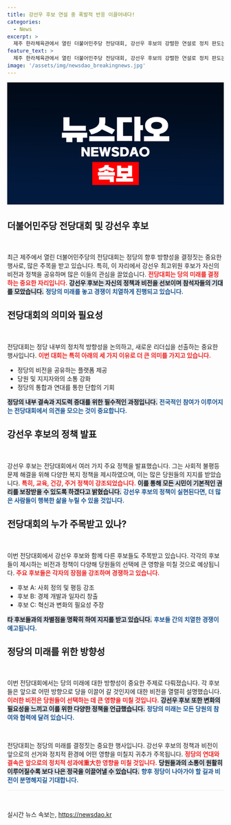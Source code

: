 ```yaml
---
title: 강선우 후보 연설 중 폭발적 반응 이끌어내다!
categories:
  - News
excerpt: >
  제주 한라체육관에서 열린 더불어민주당 전당대회, 강선우 후보의 강렬한 연설로 정치 판도는 어떻게 바뀔까? 클릭해 확인해보세요!
feature_text: >
  제주 한라체육관에서 열린 더불어민주당 전당대회, 강선우 후보의 강렬한 연설로 정치 판도는 어떻게 바뀔까? 클릭해 확인해보세요!
image: '/assets/img/newsdao_breakingnews.jpg'
---
```


<p><img src="/assets/img/newsdao_breakingnews.jpg" alt="flaretime 속보" /></p>

<h2 data-ke-size="size26">더불어민주당 전당대회 및 강선우 후보</h2>

<p data-ke-size="size16">&nbsp;</p>

<p data-ke-size="size16">최근 제주에서 열린 더불어민주당의 전당대회는 정당의 향후 방향성을 결정짓는 중요한 행사로, 많은 주목을 받고 있습니다. 특히, 이 자리에서 강선우 최고위원 후보가 자신의 비전과 정책을 공유하며 많은 이들의 관심을 끌었습니다. <b><span style="color: #ee2323;">전당대회는 당의 미래를 결정하는 중요한 자리입니다.</span></b> <b><span style="background-color: #21538527;">강선우 후보는 자신의 정책과 비전을 선보이며 참석자들의 기대를 모았습니다.</span></b> <b><span style="color: #1a5490;">정당의 미래를 놓고 경쟁이 치열하게 진행되고 있습니다.</span></b></p>

<h2 data-ke-size="size26">전당대회의 의미와 필요성</h2>

<p data-ke-size="size16">&nbsp;</p>

<p data-ke-size="size16">전당대회는 정당 내부의 정치적 방향성을 논의하고, 새로운 리더십을 선출하는 중요한 행사입니다. <b><span style="color: #ee2323;">이번 대회는 특히 아래의 세 가지 이유로 더 큰 의미를 가지고 있습니다.</span></b> <ul><li>정당의 비전을 공유하는 플랫폼 제공</li><li>당원 및 지지자와의 소통 강화</li><li>정당의 통합과 연대를 통한 단합의 기회</li></ul> <b><span style="background-color: #21538527;">정당의 내부 결속과 지도력 증대를 위한 필수적인 과정입니다.</span></b> <b><span style="color: #1a5490;">전국적인 참여가 이루어지는 전당대회에서 의견을 모으는 것이 중요합니다.</span></b></p>

<h2 data-ke-size="size26">강선우 후보의 정책 발표</h2>

<p data-ke-size="size16">&nbsp;</p>

<p data-ke-size="size16">강선우 후보는 전당대회에서 여러 가지 주요 정책을 발표했습니다. 그는 사회적 불평등 문제 해결을 위해 다양한 복지 정책을 제시하였으며, 이는 많은 당원들의 지지를 받았습니다. <b><span style="color: #ee2323;">특히, 교육, 건강, 주거 정책이 강조되었습니다.</span></b> <b><span style="background-color: #21538527;">이를 통해 모든 시민이 기본적인 권리를 보장받을 수 있도록 하겠다고 밝혔습니다.</span></b> <b><span style="color: #1a5490;">강선우 후보의 정책이 실현된다면, 더 많은 사람들이 행복한 삶을 누릴 수 있을 것입니다.</span></b></p>

<h2 data-ke-size="size26">전당대회의 누가 주목받고 있나?</h2>

<p data-ke-size="size16">&nbsp;</p>

<p data-ke-size="size16">이번 전당대회에서 강선우 후보와 함께 다른 후보들도 주목받고 있습니다. 각각의 후보들이 제시하는 비전과 정책이 다양해 당원들의 선택에 큰 영향을 미칠 것으로 예상됩니다. <b><span style="color: #ee2323;">주요 후보들은 각자의 장점을 강조하며 경쟁하고 있습니다.</span></b> <ul><li>후보 A: 사회 정의 및 평등 강조</li><li>후보 B: 경제 개발과 일자리 창출</li><li>후보 C: 혁신과 변화의 필요성 주장</li></ul> <b><span style="background-color: #21538527;">타 후보들과의 차별점을 명확히 하여 지지를 받고 있습니다.</span></b> <b><span style="color: #1a5490;">후보들 간의 치열한 경쟁이 예고됩니다.</span></b></p>

<h2 data-ke-size="size26">정당의 미래를 위한 방향성</h2>

<p data-ke-size="size16">&nbsp;</p>

<p data-ke-size="size16">이번 전당대회에서는 당의 미래에 대한 방향성이 중요한 주제로 다뤄졌습니다. 각 후보들은 앞으로 어떤 방향으로 당을 이끌어 갈 것인지에 대한 비전을 열렬히 설명했습니다. <b><span style="color: #ee2323;">이러한 비전은 당원들이 선택하는 데 큰 영향을 미칠 것입니다.</span></b> <b><span style="background-color: #21538527;">강선우 후보 또한 변화의 필요성을 느끼고 이를 위한 다양한 정책을 언급했습니다.</span></b> <b><span style="color: #1a5490;">정당의 미래는 모든 당원의 참여와 협력에 달려 있습니다.</span></b></p>

<p data-ke-size="size16">&nbsp;</p>

<p data-ke-size="size16">전당대회는 정당의 미래를 결정짓는 중요한 행사입니다. 강선우 후보의 정책과 비전이 앞으로의 선거와 정치적 환경에 어떤 영향을 미칠지 귀추가 주목됩니다. <b><span style="color: #ee2323;">정당의 연대와 결속은 앞으로의 정치적 성과에重大한 영향을 미칠 것입니다.</span></b> <b><span style="background-color: #21538527;">당원들과의 소통이 원활히 이루어질수록 보다 나은 정국을 이끌어낼 수 있습니다.</span></b> <b><span style="color: #1a5490;">향후 정당이 나아가야 할 길과 비전이 분명해지길 기대합니다.</span></b></p>

<hr style="height:1px;border:none;color:#eeeeee;background-color:#eeeeee;" />

<p data-ke-size="size16">&nbsp;</p>
실시간 뉴스 속보는, <a href="https://newsdao.kr" rel="dofollow">https://newsdao.kr</a>


